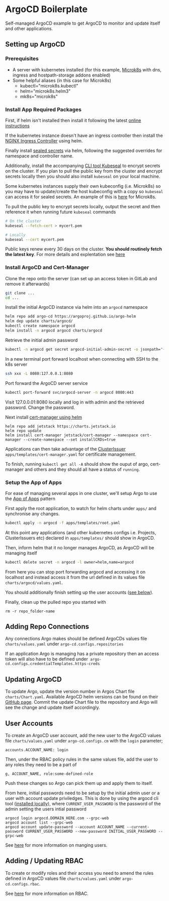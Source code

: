 # ArgoCD Boilerplate

Self-managed ArgoCD example to get ArgoCD to monitor and update itself and other applications.

## Setting up ArgoCD

### Prerequisites

- A server with kubernetes installed (for this example, [Microk8s](https://microk8s.io/) with dns, ingress and hostpath-storage addons enabled)
- Some helpful aliases (in this case for Microk8s)
  - kubectl="microk8s.kubectl"
  - helm="microk8s.helm3"
  - mk8s="microk8s"

### Install App Required Packages

First, if helm isn't installed then install it following the latest [online instructions](https://helm.sh/)

If the kubernetes instance doesn't have an ingress controller then install the [NGINX Ingress Controller](https://docs.nginx.com/nginx-ingress-controller/installation/installation-with-helm/) using helm.

Finally install [sealed secrets](https://github.com/bitnami-labs/sealed-secrets#installation) via helm, following the suggested overrides for namespace and controller name.

Additionally, install the accompanying [CLI tool Kubeseal](https://github.com/bitnami-labs/sealed-secrets#kubeseal) to encrypt secrets on the cluster. If you plan to pull the public key from the cluster and encrypt secrets locally then you should also install `kubeseal` on your local machine.

Some kubernetes instances supply their own kubeconfig (i.e. Microk8s) so you may have to update/create the host kubeconfig with a copy so `kubeseal` can access it for sealed secrets. An example of this is [here](https://microk8s.io/docs/working-with-kubectl) for Microk8s.

To pull the public key to encrypt secrets locally, output the secret and then reference it when running future `kubeseal` commands

```bash
# On the cluster
kubeseal --fetch-cert > mycert.pem

# Locally
kubeseal --cert mycert.pem
```

Public keys renew every 30 days on the cluster. **You should routinely fetch the latest key**. For more details and explentation see [here](https://github.com/bitnami-labs/sealed-secrets#common-misconceptions-about-key-renewal)

### Install ArgoCD and Cert-Manager

Clone the repo onto the server (can set up an access token in GitLab and remove it afterwards)

```bash
git clone ...
cd ...
```

Install the initial ArgoCD instance via helm into an `argocd` namespace

```bash
helm repo add argo-cd https://argoproj.github.io/argo-helm
helm dep update charts/argocd/
kubectl create namespace argocd
helm install -n argocd argocd charts/argocd
```

Retrieve the initial admin password

```bash
kubectl -n argocd get secret argocd-initial-admin-secret -o jsonpath="{.data.password}" | base64 -d; echo
```

In a new terminal port forward localhost when connecting with SSH to the k8s server

```bash
ssh xxx -L 8080:127.0.0.1:8080
```

Port forward the ArgoCD server service

```bash
kubectl port-forward svc/argocd-server -n argocd 8080:443
```

Visit 127.0.0.01:8080 locally and log in with admin and the retrieved password. Change the password.

Next install [cert-manager using helm](https://cert-manager.io/docs/installation/helm/)

```
helm repo add jetstack https://charts.jetstack.io
helm repo update
helm install cert-manager jetstack/cert-manager --namespace cert-manager --create-namespace --set installCRDs=true
```

Applications can then take advantage of the [ClusterIssuer](https://microk8s.io/docs/addon-cert-manager) `apps/templates/cert-manager.yaml` for certificate management.

To finish, running `kubectl get all -A` should show the ouput of argo, cert-manager and others and they should all have a status of `running`.

### Setup the App of Apps

For ease of managing several apps in one cluster, we'll setup Argo to use the [App of Apps](https://argo-cd.readthedocs.io/en/stable/operator-manual/cluster-bootstrapping/#app-of-apps-pattern) pattern

First apply the root application, to watch for helm charts under `apps/` and synchronise any changes.

```bash
kubectl apply -n argocd -f apps/templates/root.yaml
```

At this point any applications (and other kubernetes configs i.e. Projects, ClusterIssuers etc) declared in `apps/templates/` should show in ArgoCD.

Then, inform helm that it no longer manages ArgoCD, as ArgoCD will be managing itself

```bash
kubectl delete secret -n argocd -l owner=helm,name=argocd
```

From here you can stop port forwarding argocd and accessing it on localhost and instead access it from the url defined in its values file `charts/argocd/values.yaml`.

You should additionally finish setting up the user accounts ([see below](#user-accounts)).

Finally, clean up the pulled repo you started with

```
rm -r repo_folder-name
```

## Adding Repo Connections

Any connections Argo makes should be defined ArgoCDs values file `charts/values.yaml` under `argo-cd.configs.repositories`

If an application Argo is managing has a private repository then an access token will also have to be defined under` argo-cd.configs.credentialTemplates.https-creds`

## Updating ArgoCD

To update Argo, update the version number in Argos Chart file `charts/Chart.yaml`. Available ArgoCD helm versions can be found on their [GitHub page](https://github.com/argoproj/argo-helm/releases). Commit the update Chart file to the repository and Argo will see the change and update itself accordingly.

## User Accounts

To create an ArgoCD user account, add the new user to the ArgoCD values file `charts/values.yaml` under `argo-cd.configs.cm` with the `login` parameter;

`accounts.ACCOUNT_NAME: login`

Then, under the RBAC policy rules in the same values file, add the user to any roles they need to be a part of

`g, ACCOUNT_NAME, role:some-defined-role`

Push these changes so Argo can pick them up and apply them to itself.

From here, initial passwords need to be setup by the initial admin user or a user with account update priviledges. This is done by using the argocd cli tool ([installed locally](https://argo-cd.readthedocs.io/en/stable/cli_installation/#installation)), where `CURRENT_USER_PASSWORD` is the password of the admin setting the users intial password

```
argocd login argocd.DOMAIN_HERE.com --grpc-web
argocd account list --grpc-web
argocd account update-password --account ACCOUNT_NAME --current-password CURRENT_USER_PASSWORD --new-password INITIAL_USER_PASSWORD --grpc-web
```

See [here](https://github.com/argoproj/argo-cd/blob/master/docs/operator-manual/user-management/index.md#manage-users) for more information on manging users.

## Adding / Updating RBAC

To create or modify roles and their access you need to amend the rules defined in ArgoCD values file `charts/values.yaml` under `argo-cd.configs.rbac`.

See [here](https://github.com/argoproj/argo-cd/blob/master/docs/operator-manual/rbac.md) for more information on RBAC.
